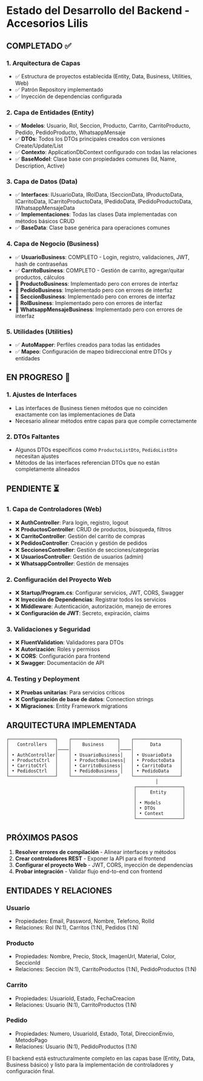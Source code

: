# Estado del Desarrollo del Backend - Accesorios Lilis

## COMPLETADO ✅

### 1. Arquitectura de Capas
- ✅ Estructura de proyectos establecida (Entity, Data, Business, Utilities, Web)
- ✅ Patrón Repository implementado
- ✅ Inyección de dependencias configurada

### 2. Capa de Entidades (Entity)
- ✅ **Modelos**: Usuario, Rol, Seccion, Producto, Carrito, CarritoProducto, Pedido, PedidoProducto, WhatsappMensaje
- ✅ **DTOs**: Todos los DTOs principales creados con versiones Create/Update/List
- ✅ **Contexto**: ApplicationDbContext configurado con todas las relaciones
- ✅ **BaseModel**: Clase base con propiedades comunes (Id, Name, Description, Active)

### 3. Capa de Datos (Data)
- ✅ **Interfaces**: IUsuarioData, IRolData, ISeccionData, IProductoData, ICarritoData, ICarritoProductoData, IPedidoData, IPedidoProductoData, IWhatsappMensajeData
- ✅ **Implementaciones**: Todas las clases Data implementadas con métodos básicos CRUD
- ✅ **BaseData**: Clase base genérica para operaciones comunes

### 4. Capa de Negocio (Business)
- ✅ **UsuarioBusiness**: COMPLETO - Login, registro, validaciones, JWT, hash de contraseñas
- ✅ **CarritoBusiness**: COMPLETO - Gestión de carrito, agregar/quitar productos, cálculos
- 🔄 **ProductoBusiness**: Implementado pero con errores de interfaz
- 🔄 **PedidoBusiness**: Implementado pero con errores de interfaz
- 🔄 **SeccionBusiness**: Implementado pero con errores de interfaz
- 🔄 **RolBusiness**: Implementado pero con errores de interfaz
- 🔄 **WhatsappMensajeBusiness**: Implementado pero con errores de interfaz

### 5. Utilidades (Utilities)
- ✅ **AutoMapper**: Perfiles creados para todas las entidades
- ✅ **Mapeo**: Configuración de mapeo bidireccional entre DTOs y entidades

## EN PROGRESO 🔄

### 1. Ajustes de Interfaces
- Las interfaces de Business tienen métodos que no coinciden exactamente con las implementaciones de Data
- Necesario alinear métodos entre capas para que compile correctamente

### 2. DTOs Faltantes
- Algunos DTOs específicos como `ProductoListDto`, `PedidoListDto` necesitan ajustes
- Métodos de las interfaces referencian DTOs que no están completamente alineados

## PENDIENTE ⏳

### 1. Capa de Controladores (Web)
- ❌ **AuthController**: Para login, registro, logout
- ❌ **ProductosController**: CRUD de productos, búsqueda, filtros
- ❌ **CarritoController**: Gestión del carrito de compras
- ❌ **PedidosController**: Creación y gestión de pedidos
- ❌ **SeccionesController**: Gestión de secciones/categorías
- ❌ **UsuariosController**: Gestión de usuarios (admin)
- ❌ **WhatsappController**: Gestión de mensajes

### 2. Configuración del Proyecto Web
- ❌ **Startup/Program.cs**: Configurar servicios, JWT, CORS, Swagger
- ❌ **Inyección de Dependencias**: Registrar todos los servicios
- ❌ **Middleware**: Autenticación, autorización, manejo de errores
- ❌ **Configuración de JWT**: Secreto, expiración, claims

### 3. Validaciones y Seguridad
- ❌ **FluentValidation**: Validadores para DTOs
- ❌ **Autorización**: Roles y permisos
- ❌ **CORS**: Configuración para frontend
- ❌ **Swagger**: Documentación de API

### 4. Testing y Deployment
- ❌ **Pruebas unitarias**: Para servicios críticos
- ❌ **Configuración de base de datos**: Connection strings
- ❌ **Migraciones**: Entity Framework migrations

## ARQUITECTURA IMPLEMENTADA

```
┌─────────────────┐    ┌─────────────────┐    ┌─────────────────┐
│   Controllers   │    │    Business     │    │      Data       │
│                 │────│                 │────│                 │
│ • AuthController│    │ • UsuarioBusiness│   │ • UsuarioData   │
│ • ProductsCtrl  │    │ • ProductoBusiness│  │ • ProductoData  │
│ • CarritoCtrl   │    │ • CarritoBusiness│   │ • CarritoData   │
│ • PedidosCtrl   │    │ • PedidoBusiness │   │ • PedidoData    │
└─────────────────┘    └─────────────────┘    └─────────────────┘
                                                       │
                                               ┌─────────────────┐
                                               │     Entity      │
                                               │                 │
                                               │ • Models        │
                                               │ • DTOs          │
                                               │ • Context       │
                                               └─────────────────┘
```

## PRÓXIMOS PASOS

1. **Resolver errores de compilación** - Alinear interfaces y métodos
2. **Crear controladores REST** - Exponer la API para el frontend
3. **Configurar el proyecto Web** - JWT, CORS, inyección de dependencias
4. **Probar integración** - Validar flujo end-to-end con frontend

## ENTIDADES Y RELACIONES

### Usuario
- Propiedades: Email, Password, Nombre, Telefono, RolId
- Relaciones: Rol (N:1), Carritos (1:N), Pedidos (1:N)

### Producto  
- Propiedades: Nombre, Precio, Stock, ImagenUrl, Material, Color, SeccionId
- Relaciones: Seccion (N:1), CarritoProductos (1:N), PedidoProductos (1:N)

### Carrito
- Propiedades: UsuarioId, Estado, FechaCreacion
- Relaciones: Usuario (N:1), CarritoProductos (1:N)

### Pedido
- Propiedades: Numero, UsuarioId, Estado, Total, DireccionEnvio, MetodoPago
- Relaciones: Usuario (N:1), PedidoProductos (1:N)

El backend está estructuralmente completo en las capas base (Entity, Data, Business básico) y listo para la implementación de controladores y configuración final.
